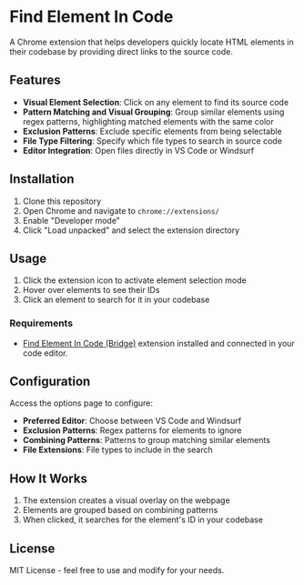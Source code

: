 # Find Element In Code

A Chrome extension that helps developers quickly locate HTML elements in their codebase by providing direct links to the source code.

## Features

- **Visual Element Selection**: Click on any element to find its source code
- **Pattern Matching and Visual Grouping**: Group similar elements using regex patterns, highlighting matched elements with the same color
- **Exclusion Patterns**: Exclude specific elements from being selectable
- **File Type Filtering**: Specify which file types to search in source code
- **Editor Integration**: Open files directly in VS Code or Windsurf

## Installation

1. Clone this repository
2. Open Chrome and navigate to `chrome://extensions/`
3. Enable "Developer mode"
4. Click "Load unpacked" and select the extension directory

## Usage

1. Click the extension icon to activate element selection mode
2. Hover over elements to see their IDs
3. Click an element to search for it in your codebase

### Requirements

- [Find Element In Code (Bridge)](https://github.com/erdemdev/find-element-in-code-bridge) extension installed and connected in your code editor.

## Configuration

Access the options page to configure:

- **Preferred Editor**: Choose between VS Code and Windsurf
- **Exclusion Patterns**: Regex patterns for elements to ignore
- **Combining Patterns**: Patterns to group matching similar elements
- **File Extensions**: File types to include in the search

## How It Works

1. The extension creates a visual overlay on the webpage
2. Elements are grouped based on combining patterns
3. When clicked, it searches for the element's ID in your codebase

## License

MIT License - feel free to use and modify for your needs.
